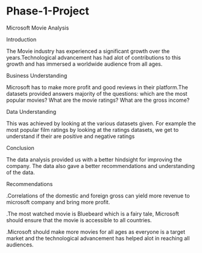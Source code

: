 # Phase-1-Project

Microsoft Movie Analysis

Introduction

The Movie industry has experienced a significant growth over the years.Technological advancement has had alot of contributions to this growth and has immersed a worldwide audience from all ages.

Business Understanding

Microsoft has to make more profit and good reviews in their platform.The datasets provided answers majority of the questions:
which are the most popular movies?
What are the movie ratings?
What are the gross income?

Data Understanding

This was achieved by looking at the various datasets given.
For example the most  popular film ratings by looking at the ratings datasets, we get to understand if their are positive and negative ratings

Conclusion

The data analysis provided us with a better hindsight for improving the company. The data also gave a better recommendations and understanding of the data.

Recommendations

.Correlations of the domestic and foreign gross can yield more revenue to microsoft company and bring more profit.

.The most watched movie is Bluebeard which is a fairy tale, Microsoft should ensure that the movie is accessible to all countries. 

.Microsoft should make more movies for all ages as everyone is a target market and the technological advancement has helped alot in reaching all audiences.

